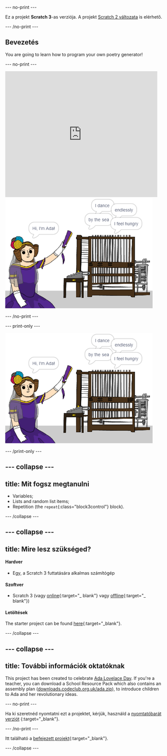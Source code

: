 \--- no-print \---

Ez a projekt **Scratch 3**-as verziója. A projekt [Scratch 2 változata](https://projects.raspberrypi.org/en/projects/poetry-generator-scratch2) is elérhető.

\--- /no-print \---

## Bevezetés

You are going to learn how to program your own poetry generator!

\--- no-print \---

<div class="scratch-preview">
  <iframe allowtransparency="true" width="485" height="402" src="https://scratch.mit.edu/projects/embed/77844926/?autostart=false" frameborder="0" scrolling="no"></iframe>
  <img src="images/poetry-final.png">
</div>

\--- /no-print \---

\--- print-only \---

![játék képernyőkép](images/poetry-final.png)

\--- /print-only \---

## \--- collapse \---

## title: Mit fogsz megtanulni

+ Variables;
+ Lists and random list items;
+ Repetition (the `repeat`{:class="block3control"} block).

\--- /collapse \---

## \--- collapse \---

## title: Mire lesz szükséged?

#### Hardver

+ Egy, a Scratch 3 futtatására alkalmas számítógép

#### Szoftver

+ Scratch 3 (vagy [online](http://rpf.io/scratchon){:target="_ blank"} vagy [offline](http://rpf.io/scratchoff){:target="_ blank"})

#### Letöltések

The starter project can be found [here](http://rpf.io/p/en/poetry-generator-go){:target="_blank"}.

\--- /collapse \---

## \--- collapse \---

## title: További információk oktatóknak

This project has been created to celebrate [Ada Lovelace Day](https://findingada.com). If you're a teacher, you can download a School Resource Pack which also contains an assembly plan ([downloads.codeclub.org.uk/ada.zip](http://downloads.codeclub.org.uk/ada.zip)), to introduce children to Ada and her revolutionary ideas.

\--- no-print \---

Ha ki szeretnéd nyomtatni ezt a projektet, kérjük, használd a [nyomtatóbarát verziót](https://projects.raspberrypi.org/en/projects/poetry-generator/print) {:target="_blank"}.

\--- /no-print \---

Itt található a [befejezett projekt](http://rpf.io/p/en/poetry-generator-get){:target="_blank"}.

\--- /collapse \---